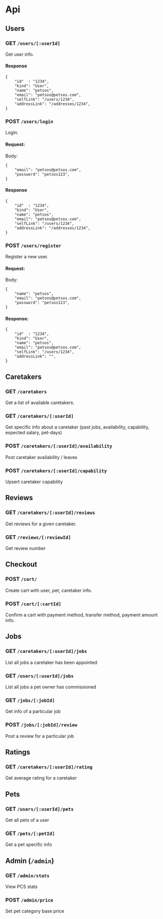 # Api

## Users

### GET `/users/[:userId]`

Get user info.

#### Response

```
{
    "id"  : "1234",
    "kind": "User",
    "name": "petsos",
    "email": "petsos@petsos.com",
    "selfLink": "/users/1234",
    "addressLink": "/addresses/1234",
}
```

### POST `/users/login`

Login.

#### Request:

Body:

```
{
    "email": "petsos@petsos.com",
    "password": "petsos123",
}
```

#### Response

```
{
    "id"  : "1234",
    "kind": "User",
    "name": "petsos",
    "email": "petsos@petsos.com",
    "selfLink": "/users/1234",
    "addressLink": "/addresses/1234",
}
```

### POST `/users/register`

Register a new user.

#### Request:

Body:

```
{
    "name": "petsos",
    "email": "petsos@petsos.com",
    "password": "petsos123",
}
```

#### Response:

```
{
    "id"  : "1234",
    "kind": "User",
    "name": "petsos",
    "email": "petsos@petsos.com",
    "selfLink": "/users/1234",
    "addressLink": "",
}
```

## Caretakers

### GET `/caretakers`

Get a list of available caretakers.

### GET `/caretakers/[:userId]`

Get specific info about a caretaker (past jobs, availability, capability, expected salary, pet-days)

### POST `/caretakers/[:userId]/availability`

Post caretaker availability / leaves

### POST `/caretakers/[:userId]/capability`

Upsert caretaker capability


## Reviews

### GET `/caretakers/[:userId]/reviews`

Get reviews for a given caretaker.

### GET `/reviews/[:reviewId]`

Get review number


## Checkout

### POST `/cart/`

Create cart with user, pet, caretaker info.

### POST `/cart/[:cartId]`

Confirm a cart with payment method, transfer method, payment amount info.


## Jobs

### GET `/caretakers/[:userId]/jobs`

List all jobs a caretaker has been appointed

### GET `/users/[:userId]/jobs`

List all jobs a pet owner has commissioned

### GET `/jobs/[:jobId]`

Get info of a particular job

### POST `/jobs/[:jobId]/review`

Post a review for a particular job


## Ratings

### GET `/caretakers/[:userId]/rating`

Get average rating for a caretaker


## Pets

### GET `/users/[:userId]/pets`

Get all pets of a user

### GET `/pets/[:petId]`

Get a pet specific info


## Admin (`/admin`)

### GET `/admin/stats`

View PCS stats

### POST `/admin/price`

Set pet category base price
